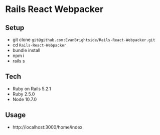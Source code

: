 # Rails React Webpacker

## Setup
* git clone `git@github.com:EvanBrightside/Rails-React-Webpacker.git`
* cd `Rails-React-Webpacker`
* bundle install
* npm i
* rails s

## Tech
* Ruby on Rails 5.2.1
* Ruby 2.5.0
* Node 10.7.0

## Usage
* http://localhost:3000/home/index
